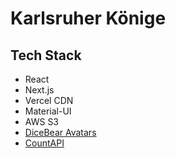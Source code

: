 # Karlsruher Könige

## Tech Stack

- React
- Next.js
- Vercel CDN
- Material-UI
- AWS S3
- [DiceBear Avatars](https://avatars.dicebear.com/styles/micah)
- [CountAPI](https://countapi.xyz/)
